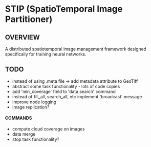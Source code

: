 # STIP (SpatioTemporal Image Partitioner)
## OVERVIEW
A distributed spatiotemporal image management framework designed specifically for training neural networks.

## TODO
- instead of using .meta file -> add metadata attribute to GeoTiff
- abstract some task functionality - lots of code copies
- add 'min_coverage' field to 'data search' command
- instead of fill_all, search_all, etc implement 'broadcast' message
- improve node logging
- image replication?
#### COMMANDS 
- compute cloud coverage on images
- data merge
- stop task functionality?
